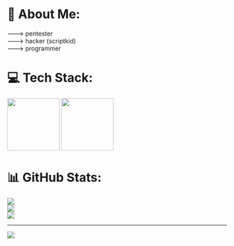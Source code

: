 # 💫 About Me:
---> pentester<br>---> hacker (scriptkid)<br>---> programmer


# 💻 Tech Stack:
<img src="https://github.com/user-attachments/assets/94c8b77d-056d-4005-93d1-cc5ba1605636" width="120" height="120" />
<img src="https://github.com/user-attachments/assets/2b469ff4-61fa-4e4a-8613-d06a9f62b74c" width="120" height="120" />

# 📊 GitHub Stats:
![](https://github-readme-stats.vercel.app/api?username=ostovar1389&theme=dark&hide_border=false&include_all_commits=false&count_private=false)<br/>
![](https://github-readme-streak-stats.herokuapp.com/?user=ostovar1389&theme=dark&hide_border=false)<br/>
![](https://github-readme-stats.vercel.app/api/top-langs/?username=ostovar1389&theme=dark&hide_border=false&include_all_commits=false&count_private=false&layout=compact)

---
[![](https://visitcount.itsvg.in/api?id=ostovar1389&icon=0&color=0)](https://visitcount.itsvg.in)

<!-- Proudly created with GPRM ( https://gprm.itsvg.in ) -->


